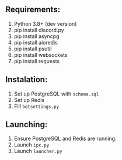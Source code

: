 ## Requirements:
1) Python 3.8+ (dev version)
2) pip install discord.py
3) pip install asyncpg
4) pip install aioredis
5) pip install psutil
6) pip install websockets
7) pip install requests

## Instalation:
1) Set up PostgreSQL with `schema.sql`
2) Set up Redis
3) Fill `botsettings.py`

## Launching:
1) Ensure PostgreSQL and Redis are running.
2) Launch `ipc.py`
3) Launch `launcher.py`
